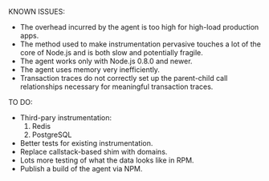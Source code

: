 KNOWN ISSUES:

* The overhead incurred by the agent is too high for high-load production
  apps.
* The method used to make instrumentation pervasive touches a lot of the
  core of Node.js and is both slow and potentially fragile.
* The agent works only with Node.js 0.8.0 and newer.
* The agent uses memory very inefficiently.
* Transaction traces do not correctly set up the parent-child call
  relationships necessary for meaningful transaction traces.

TO DO:

* Third-pary instrumentation:
    1. Redis
    2. PostgreSQL
* Better tests for existing instrumentation.
* Replace callstack-based shim with domains.
* Lots more testing of what the data looks like in RPM.
* Publish a build of the agent via NPM.
